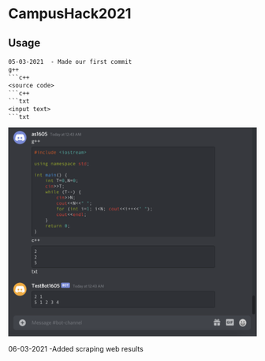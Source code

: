 # CampusHack2021

## Usage
```
05-03-2021  - Made our first commit 
g++
```c++ 
<source code> 
```c++
```txt
<input text>
```txt
```

![Example](/Demo.png)

06-03-2021 -Added scraping web results



